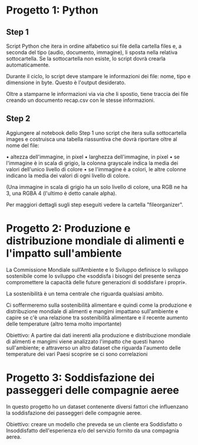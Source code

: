 # Progetto 1: Python
## Step 1
Script Python che itera in ordine alfabetico sui file della cartella files e, a seconda del tipo (audio, documento, immagine), li sposta nella relativa sottocartella. Se la sottocartella non esiste, lo script dovrà crearla automaticamente.

Durante il ciclo, lo script deve stampare le informazioni dei file: nome, tipo e dimensione in byte. Questo è l'output desiderato.

Oltre a stamparne le informazioni via via che li spostio, tiene traccia dei file creando un documento recap.csv con le stesse informazioni.

## Step 2
Aggiungere al notebook dello Step 1 uno script che itera sulla sottocartella images e costruisca una tabella riassuntiva che dovrà riportare oltre al nome del file:

• altezza dell'immagine, in pixel • larghezza dell'immagine, in pixel • se l'immagine è in scala di grigio, la colonna grayscale indica la media dei valori dell'unico livello di colore • se l'immagine è a colori, le altre colonne indicano la media dei valori di ogni livello di colore.

(Una immagine in scala di grigio ha un solo livello di colore, una RGB ne ha 3, una RGBA 4 (l'ultimo è detto canale alpha).

Per maggiori dettagli sugli step eseguiti vedere la cartella "fileorganizer".


# Progetto 2: Produzione e distribuzione mondiale di alimenti e l'impatto sull'ambiente
La Commissione Mondiale sull’Ambiente e lo Sviluppo definisce lo sviluppo sostenibile come lo sviluppo che «soddisfa i bisogni del presente senza compromettere la capacità delle future generazioni di soddisfare i propri».

La sostenibilità è un tema centrale che riguarda qualsiasi ambito.

Ci soffermeremo sulla sostenibilità alimentare e quindi come la produzione e distribuzione mondiale di alimenti e mangimi impattano sull'ambiente e capire se c'è una relazione tra sostenibilità alimentare e il recente aumento delle temperature (altro tema molto importante)

Obiettivo: A partire dai dati inerenti alla produzione e distribuzione mondiale di alimenti e mangimi viene analizzato l'impatto che questi hanno sull'ambiente; e attraverso un altro dataset che riguarda l'aumento delle temperature dei vari Paesi scoprire se ci sono correlazioni


# Progetto 3: Soddisfazione dei passeggeri delle compagnie aeree

In questo progetto ho un dataset contenente diversi fattori che influenzano la soddisfazione dei passeggeri delle compagnie aeree.

Obiettivo: creare un modello che preveda se un cliente era Soddisfatto o Insoddisfatto dell'esperienza e/o del servizio fornito da una compagnia aerea.
